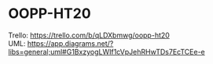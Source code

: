 # OOPP-HT20
Trello: https://trello.com/b/qLDXbmwg/oopp-ht20
<br />
UML: https://app.diagrams.net/?libs=general;uml#G1BxzyogLWIf1cVpJehRHwTDs7EcTCEe-e
